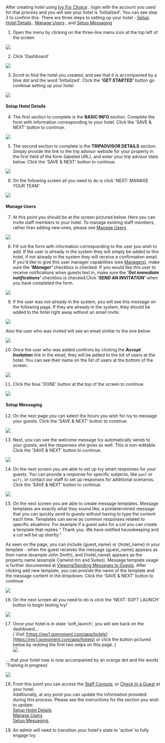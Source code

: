 After creating hotel using [Ivy For Choice](./Ivy-For-Choice) , login with the account you used for that process and you will see your hotel is 'Initialized'. You can see step 3 to confirm this. There are three steps to setting up your hotel - [Setup Hotel Details](#setup-hotel-details) , [Manage Users](#manage-users) , and [Setup Messaging](#setup-messaging)

1) Open the menu by clicking on the three-line menu icon at the top left of the screen

![](./img/hamburger.png)

2) Click 'Dashboard'

![](./img/nonadmindashboard.png)

3) Scroll to find the hotel you created, and see that it is accompanied by a blue dot and the word 'Initialized'. Click the _**'GET STARTED'**_ button go continue setting up your hotel

![](./img/nonadmininitialized.png)

#### Setup Hotel Details

4) The first section to complete is the **BASIC INFO** section. Complete the form with information corresponding to your hotel. Click the 'SAVE & NEXT' button to continue.

![](./img/ivysetuphotelinfo3.png)

5) The second section to complete is the **TRIPADVISOR DETAILS** section. Simply provide the link to the trip advisor website for your property in the first field of the form (labeled URL), and enter your trip advisor stats below. Click the 'SAVE & NEXT' button to continue.

![](./img/tripadvisordetails2.png)

6) On the following screen all you need to do is click 'NEXT: MANAGE YOUR TEAM'.

![](./img/manageyourteam.png)

#### Manage Users


7) At this point you should be at the screen pictured below. Here you can invite staff members to your hotel. To manage existing staff members, rather than adding new ones, please see [Manage Users](./Managers/#managing-users)

![](./img/manageusers2.png)

8) Fill out the form with information corresponding to the user you wish to add. If the user is already in the system they will simply be added to this hotel, if not already in the system they will receive a confirmation email. If you'd like to give this user manager capabilities (see [Managers](./Managers)), make sure the _**'Manager'**_ checkbox is checked. If you would like this user to receive notifications when guests text in, make sure the _**'Get immediate notifications'**_ checkbox is checked.Click _**'SEND AN INVITATION'**_ when you have completed the form.

![](./img/invitestaff.png)

9) If the user was not already in the system, you will see this message on the following page. If they are already in the system, they should be added to the hotel right away without an email invite.

![](./img/emailmsg.png)

Also the user who was invited will see an email similar to the one below

![](./img/invitestaffemail2.png)

10) Once the user who was added confirms by clicking the **_Accept Invitation_** link in the email, they will be added to the list of users at the hotel. You can see their name on the list of users at the bottom of the screen.

![](./img/addedstaff.png)

11) Click the blue 'DONE' button at the top of the screen to continue.

![](./img/greendone2.png)

#### Setup Messaging

12) On the next page you can select the hours you wish for Ivy to message your guests. Click the 'SAVE & NEXT' button to continue.

![](./img/settingupivy3.png)

13) Next, you can see the welcome message Ivy automatically sends to your guests, and the responses she gives as well. This is non-editable. Click the 'SAVE & NEXT' button to continue.

![](./img/welcomingyourguests2.png)

14) On the next screen you are able to set up Ivy smart responses for your guests. You can provide a response for specific subjects, like `pool` or `wifi`, or contact our staff to set up responses for additional scenarios. Click the 'SAVE & NEXT' button to continue.

![](./img/smartresponses.png)

15) On the next screen you are able to create message templates. Message templates are exactly what they sound like, a predetermined message that you can quickly send to guests without having to type the content each time. Templates can serve as common responses related to specific situations. For example if a guest asks for a cot you can create a template that replies " Thank you. We have notified housekeeping and a cot will be up shortly."  

As seen on the page, you can include {guest_name} or {hotel_name} in your template - when the guest receives the message {guest_name} appears as their name (example John Smith), and {hotel_name} appears as the property name (example Camelot Inn and Suites). Message template usage is further documented at [Viewing/Sending Messages to Guests](./Staff-Console/#viewingsending-messages-to-guests). After clicking add new template, you can provide the name of the template and the message content in the dropdown. Click the 'SAVE & NEXT' button to continue 

![](./img/messagetemplates.png)

16) On the next screen all you need to do is click the 'NEXT: SOFT LAUNCH' button to begin testing Ivy!

![](./img/softlaunch.png)

17) Once your hotel is in state 'soft_launch', you will see back on the dashboard...  
    ( Visit [https://rev1.gomoment.com/app/hotels](https://rev1.gomoment.com/app/hotels) or click the button pictured below by redoing the first two setps on this page. )  
    ![](./img/nonadmindashboard.png)

... that your hotel now is now accompanied by an orange dot and the words 'Training in progress'

![](./img/examplehotel-softlaunch.png)

18) From this point you can access the [Staff Console](./Staff-Console/#getting-to-the-console), or [Check In a Guest](./Staff-Console/#checking-a-guest-in) at your hotel.  
    Additionally, at any point you can update the information provided during this process. Please see the instructions for the section you wish to update:  
    [Setup Hotel Details](./Managers/#setup-hotel-details)  
    [Manage Users](./Managers/#managing-users)  
    [Setup Messaging](./Managers/#set-up-messaging),

19) An admin will need to transition your hotel's state to 'active' to fully engage Ivy.

